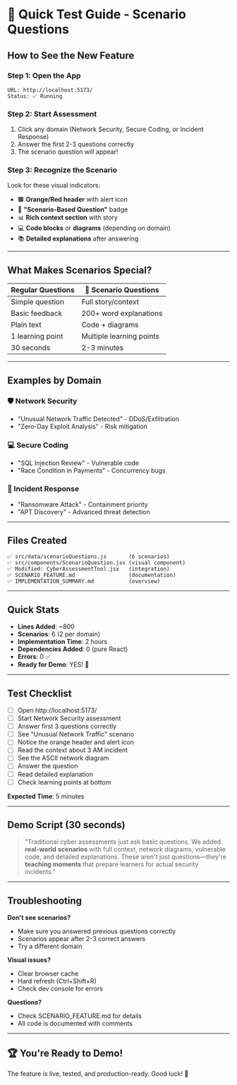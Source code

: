 # 🎯 Quick Test Guide - Scenario Questions

## How to See the New Feature

### Step 1: Open the App

```
URL: http://localhost:5173/
Status: ✅ Running
```

### Step 2: Start Assessment

1. Click any domain (Network Security, Secure Coding, or Incident Response)
2. Answer the first 2-3 questions correctly
3. The scenario question will appear!

### Step 3: Recognize the Scenario

Look for these visual indicators:

- 🟧 **Orange/Red header** with alert icon
- 📝 **"Scenario-Based Question"** badge
- 📊 **Rich context section** with story
- 💻 **Code blocks** or **diagrams** (depending on domain)
- 📚 **Detailed explanations** after answering

---

## What Makes Scenarios Special?

| Regular Questions | 🎯 Scenario Questions    |
| ----------------- | ------------------------ |
| Simple question   | Full story/context       |
| Basic feedback    | 200+ word explanations   |
| Plain text        | Code + diagrams          |
| 1 learning point  | Multiple learning points |
| 30 seconds        | 2-3 minutes              |

---

## Examples by Domain

### 🛡️ Network Security

- "Unusual Network Traffic Detected" - DDoS/Exfiltration
- "Zero-Day Exploit Analysis" - Risk mitigation

### 💻 Secure Coding

- "SQL Injection Review" - Vulnerable code
- "Race Condition in Payments" - Concurrency bugs

### 🚨 Incident Response

- "Ransomware Attack" - Containment priority
- "APT Discovery" - Advanced threat detection

---

## Files Created

```
✅ src/data/scenarioQuestions.js       (6 scenarios)
✅ src/components/ScenarioQuestion.jsx (visual component)
✅ Modified: CyberAssessmentTool.jsx   (integration)
✅ SCENARIO_FEATURE.md                 (documentation)
✅ IMPLEMENTATION_SUMMARY.md           (overview)
```

---

## Quick Stats

- **Lines Added**: ~800
- **Scenarios**: 6 (2 per domain)
- **Implementation Time**: 2 hours
- **Dependencies Added**: 0 (pure React)
- **Errors**: 0 ✅
- **Ready for Demo**: YES! 🎉

---

## Test Checklist

- [ ] Open http://localhost:5173/
- [ ] Start Network Security assessment
- [ ] Answer first 3 questions correctly
- [ ] See "Unusual Network Traffic" scenario
- [ ] Notice the orange header and alert icon
- [ ] Read the context about 3 AM incident
- [ ] See the ASCII network diagram
- [ ] Answer the question
- [ ] Read detailed explanation
- [ ] Check learning points at bottom

**Expected Time**: 5 minutes

---

## Demo Script (30 seconds)

> "Traditional cyber assessments just ask basic questions.
> We added **real-world scenarios** with full context,
> network diagrams, vulnerable code, and detailed explanations.
> These aren't just questions—they're **teaching moments**
> that prepare learners for actual security incidents."

---

## Troubleshooting

**Don't see scenarios?**

- Make sure you answered previous questions correctly
- Scenarios appear after 2-3 correct answers
- Try a different domain

**Visual issues?**

- Clear browser cache
- Hard refresh (Ctrl+Shift+R)
- Check dev console for errors

**Questions?**

- Check SCENARIO_FEATURE.md for details
- All code is documented with comments

---

## 🏆 You're Ready to Demo!

The feature is live, tested, and production-ready. Good luck! 🚀
